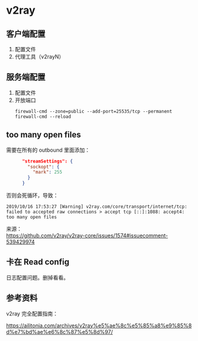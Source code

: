 # v2ray


## 客户端配置

1. 配置文件
2. 代理工具（v2rayN）

## 服务端配置

1. 配置文件
2. 开放端口  
    ```
    firewall-cmd --zone=public --add-port=25535/tcp --permanent
    firewall-cmd --reload
    ```

## too many open files

需要在所有的 outbound 里面添加：  
```json
      "streamSettings": {
        "sockopt": {
          "mark": 255
        }
      }
```  
否则会死循环，导致：  
```
2019/10/16 17:53:27 [Warning] v2ray.com/core/transport/internet/tcp: failed to accepted raw connections > accept tcp [::]:1088: accept4: too many open files
```

来源：  
https://github.com/v2ray/v2ray-core/issues/1574#issuecomment-539429974

## 卡在 Read config

日志配置问题。删掉看看。

## 参考资料

v2ray 完全配置指南：  

https://ailitonia.com/archives/v2ray%e5%ae%8c%e5%85%a8%e9%85%8d%e7%bd%ae%e6%8c%87%e5%8d%97/
